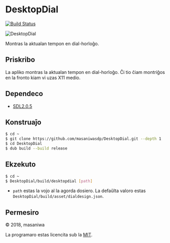 DesktopDial
===

[![Build Status](https://travis-ci.org/masaniwasdp/DesktopDial.svg?branch=master)](https://travis-ci.org/masaniwasdp/DesktopDial)

![DesktopDial](https://masaniwasdp.github.io/DesktopDial/Screenshot.png)

Montras la aktualan tempon en dial-horloĝo.

## Priskribo

La apliko montras la aktualan tempon en dial-horloĝo.
Ĉi tio ĉiam montriĝos en la fronto kiam vi uzas X11 medio.

## Dependeco
+ [SDL2.0.5](https://www.libsdl.org)

## Konstruaĵo

``` bash
$ cd ~
$ git clone https://github.com/masaniwasdp/DesktopDial.git --depth 1
$ cd DesktopDial
$ dub build --build release
```

## Ekzekuto

``` bash
$ cd ~
$ DesktopDial/build/desktopdial [path]
```

+ `path` estas la vojo al la agorda dosiero. La defaŭlta valoro estas `DesktopDial/build/asset/dialdesign.json`.

## Permesiro
© 2018, masaniwa

La programaro estas licencita sub la [MIT](https://github.com/masaniwasdp/DesktopDial/blob/master/LICENCE).
